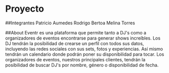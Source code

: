 # Proyecto

##Integrantes
Patricio Aumedes
Rodrigo Bertoa
Melina Torres

##About
Eventr es una plataforma que permite tanto a DJ's como a organizadores de eventos encontrarse para generar shows increíbles.
Los DJ tendrán la posibilidad de crearse un perfil con todos sus datos, incluyendo las redes sociales con sus sets, fotos y experiencias. Así mismo tendrán un calendario donde podrán poner su disponibilidad para tocar.
Los organizadores de eventos, nuestros principales clientes, tendrán la posibilidad de buscar DJ's por nombre, género o disponibilidad de fecha.
